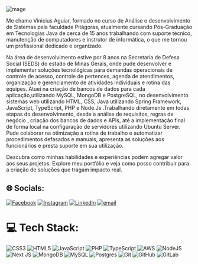![mage](https://github.com/user-attachments/assets/9f498842-378f-4e57-ad87-8bb22e41dd6e)


Me chamo Vinicius Aguiar, formado no curso de Análise e desenvolvimento de Sistemas pela faculdade Pitágoras, atualmente cursando Pós-Graduação em Tecnologias Java de cerca de 15 anos trabalhando com suporte técnico, manutenção de computadores e instrutor de informática, o que me tornou um profissional dedicado e organizado. <br>

Na área de desenvolvimento estive por 8 anos na Secretaria de Defesa Social (SEDS) do estado de Minas Gerais, onde pude desenvolver e implementar soluções tecnológicas para demandas operacionais de controle de acesso, controle de pertences, agenda de atendimentos, organização e gerenciamento de atividades individuais e rotina das equipes. Atuei na criação de bancos de dados para cada aplicação,utilizando MySQL, MongoDB e PostgreSQL, no desenvolvimento sistemas web utilizando HTML, CSS, Java utilizando Spring Framework, JavaScript, TypeScript, PHP e Node.Js .Trabalhando diretamente em todas etapas do desenvolvimento, desde a análise de requisitos, regras de negócio , criação dos bancos de dados e APIs, até a implementação final de forma local na configuração de servidores utilizando Ubuntu Server. Pude colaborar na otimização a rotina de trabalho e automatizar procedimentos defasados e manuais, apresenta as soluções aos funcionários e presta suporte em sua utilização.

Descubra como minhas habilidades e experiências podem agregar valor aos seus projetos. Explore meu portfólio e veja como posso contribuir para a criação de soluções que tragam impacto real. <br>


## 🌐 Socials:
[![Facebook](https://img.shields.io/badge/Facebook-%231877F2.svg?logo=Facebook&logoColor=white)](https://facebook.com/https://www.facebook.com/vinicius.antoniodeaguiar) [![Instagram](https://img.shields.io/badge/Instagram-%23E4405F.svg?logo=Instagram&logoColor=white)](https://instagram.com/https://www.instagram.com/vinicius.antoniodeaguiar/) [![LinkedIn](https://img.shields.io/badge/LinkedIn-%230077B5.svg?logo=linkedin&logoColor=white)](https://linkedin.com/in/https://www.linkedin.com/in/dev-vinicius-aguiar/) [![email](https://img.shields.io/badge/Email-D14836?logo=gmail&logoColor=white)](mailto:vini.ciusang@gmail.com) 

# 💻 Tech Stack:
![CSS3](https://img.shields.io/badge/css3-%231572B6.svg?style=for-the-badge&logo=css3&logoColor=white) ![HTML5](https://img.shields.io/badge/html5-%23E34F26.svg?style=for-the-badge&logo=html5&logoColor=white) ![JavaScript](https://img.shields.io/badge/javascript-%23323330.svg?style=for-the-badge&logo=javascript&logoColor=%23F7DF1E) ![PHP](https://img.shields.io/badge/php-%23777BB4.svg?style=for-the-badge&logo=php&logoColor=white)  ![TypeScript](https://img.shields.io/badge/typescript-%23007ACC.svg?style=for-the-badge&logo=typescript&logoColor=white) ![AWS](https://img.shields.io/badge/AWS-%23FF9900.svg?style=for-the-badge&logo=amazon-aws&logoColor=white) ![NodeJS](https://img.shields.io/badge/node.js-6DA55F?style=for-the-badge&logo=node.js&logoColor=white) ![Next JS](https://img.shields.io/badge/Next-black?style=for-the-badge&logo=next.js&logoColor=white) ![MongoDB](https://img.shields.io/badge/MongoDB-%234ea94b.svg?style=for-the-badge&logo=mongodb&logoColor=white) ![MySQL](https://img.shields.io/badge/mysql-4479A1.svg?style=for-the-badge&logo=mysql&logoColor=white) ![Postgres](https://img.shields.io/badge/postgres-%23316192.svg?style=for-the-badge&logo=postgresql&logoColor=white) ![Git](https://img.shields.io/badge/git-%23F05033.svg?style=for-the-badge&logo=git&logoColor=white) ![GitHub](https://img.shields.io/badge/github-%23121011.svg?style=for-the-badge&logo=github&logoColor=white) ![GitLab](https://img.shields.io/badge/gitlab-%23181717.svg?style=for-the-badge&logo=gitlab&logoColor=white)


<!-- Proudly created with GPRM ( https://gprm.itsvg.in ) -->

<!--
**vinimax001/vinimax001** is a ✨ _special_ ✨ repository because its `README.md` (this file) appears on your GitHub profile.

Here are some ideas to get you started:

- 🔭 I’m currently working on ...
- 🌱 I’m currently learning ...
- 👯 I’m looking to collaborate on ...
- 🤔 I’m looking for help with ...
- 💬 Ask me about ...
- 📫 How to reach me: ...
- 😄 Pronouns: ...
- ⚡ Fun fact: ...
-->
